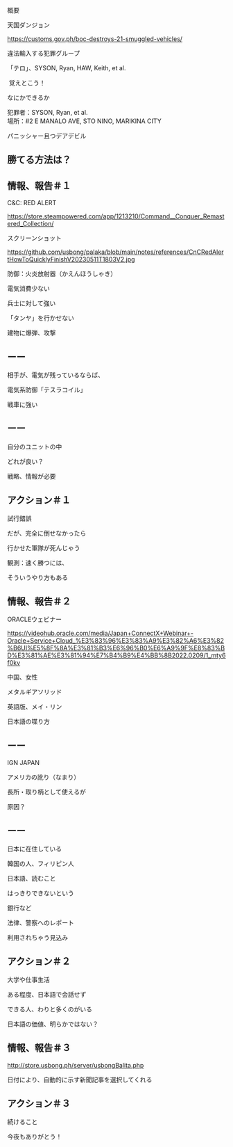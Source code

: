 概要

天国ダンジョン

https://customs.gov.ph/boc-destroys-21-smuggled-vehicles/

違法輸入する犯罪グループ

「テロ」、SYSON, Ryan, HAW, Keith, et al.

 覚えとこう！

なにかできるか

犯罪者：SYSON, Ryan, et al.<br/>
場所：#2 E MANALO AVE, STO NINO, MARIKINA CITY

パニッシャー且つデアデビル

## 勝てる方法は？

## 情報、報告＃１

C&C: RED ALERT

https://store.steampowered.com/app/1213210/Command__Conquer_Remastered_Collection/

スクリーンショット

https://github.com/usbong/palaka/blob/main/notes/references/CnCRedAlertHowToQuicklyFinishV20230511T1803V2.jpg

防御：火炎放射器（かえんほうしゃき）

電気消費少ない

兵士に対して強い

「タンヤ」を行かせない

建物に爆弾、攻撃

## ーー

相手が、電気が残っているならば、

電気系防御「テスラコイル」

戦車に強い

## ーー

自分のユニットの中

どれが良い？

戦略、情報が必要


## アクション＃１

試行錯誤

だが、完全に倒せなかったら

行かせた軍隊が死んじゃう

観測：速く勝つには、

そういうやり方もある

## 情報、報告＃２

ORACLEウェビナー

https://videohub.oracle.com/media/Japan+ConnectX+Webinar+-Oracle+Service+Cloud_%E3%83%96%E3%83%A9%E3%82%A6%E3%82%B6UI%E5%8F%8A%E3%81%B3%E6%96%B0%E6%A9%9F%E8%83%BD%E3%81%AE%E3%81%94%E7%B4%B9%E4%BB%8B2022.0209/1_mty6f0kv


中国、女性

メタルギアソリッド

英語版、メイ・リン

日本語の喋り方

## ーー

IGN JAPAN

アメリカの訛り（なまり）

長所・取り柄として使えるが

原因？

## ーー


日本に在住している

韓国の人、フィリピン人

日本語、読むこと

はっきりできないという

銀行など

法律、警察へのレポート

利用されちゃう見込み

## アクション＃２

大学や仕事生活

ある程度、日本語で会話せず

できる人、わりと多くのがいる

日本語の価値、明らかではない？

## 情報、報告＃３

http://store.usbong.ph/server/usbongBalita.php

日付により、自動的に示す新聞記事を選択してくれる

## アクション＃３

続けること


今夜もありがとう！


